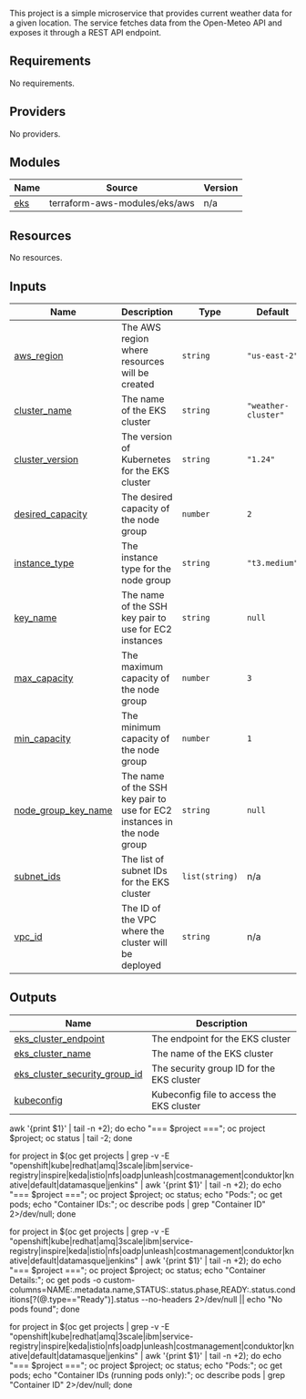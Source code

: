 This project is a simple microservice that provides current weather data for a given location. The service fetches data from the Open-Meteo API and exposes it through a REST API endpoint.

<!-- BEGIN_TF_DOCS -->
## Requirements

No requirements.

## Providers

No providers.

## Modules

| Name | Source | Version |
|------|--------|---------|
| <a name="module_eks"></a> [eks](#module\_eks) | terraform-aws-modules/eks/aws | n/a |

## Resources

No resources.

## Inputs

| Name | Description | Type | Default | Required |
|------|-------------|------|---------|:--------:|
| <a name="input_aws_region"></a> [aws\_region](#input\_aws\_region) | The AWS region where resources will be created | `string` | `"us-east-2"` | no |
| <a name="input_cluster_name"></a> [cluster\_name](#input\_cluster\_name) | The name of the EKS cluster | `string` | `"weather-cluster"` | no |
| <a name="input_cluster_version"></a> [cluster\_version](#input\_cluster\_version) | The version of Kubernetes for the EKS cluster | `string` | `"1.24"` | no |
| <a name="input_desired_capacity"></a> [desired\_capacity](#input\_desired\_capacity) | The desired capacity of the node group | `number` | `2` | no |
| <a name="input_instance_type"></a> [instance\_type](#input\_instance\_type) | The instance type for the node group | `string` | `"t3.medium"` | no |
| <a name="input_key_name"></a> [key\_name](#input\_key\_name) | The name of the SSH key pair to use for EC2 instances | `string` | `null` | no |
| <a name="input_max_capacity"></a> [max\_capacity](#input\_max\_capacity) | The maximum capacity of the node group | `number` | `3` | no |
| <a name="input_min_capacity"></a> [min\_capacity](#input\_min\_capacity) | The minimum capacity of the node group | `number` | `1` | no |
| <a name="input_node_group_key_name"></a> [node\_group\_key\_name](#input\_node\_group\_key\_name) | The name of the SSH key pair to use for EC2 instances in the node group | `string` | `null` | no |
| <a name="input_subnet_ids"></a> [subnet\_ids](#input\_subnet\_ids) | The list of subnet IDs for the EKS cluster | `list(string)` | n/a | yes |
| <a name="input_vpc_id"></a> [vpc\_id](#input\_vpc\_id) | The ID of the VPC where the cluster will be deployed | `string` | n/a | yes |

## Outputs

| Name | Description |
|------|-------------|
| <a name="output_eks_cluster_endpoint"></a> [eks\_cluster\_endpoint](#output\_eks\_cluster\_endpoint) | The endpoint for the EKS cluster |
| <a name="output_eks_cluster_name"></a> [eks\_cluster\_name](#output\_eks\_cluster\_name) | The name of the EKS cluster |
| <a name="output_eks_cluster_security_group_id"></a> [eks\_cluster\_security\_group\_id](#output\_eks\_cluster\_security\_group\_id) | The security group ID for the EKS cluster |
| <a name="output_kubeconfig"></a> [kubeconfig](#output\_kubeconfig) | Kubeconfig file to access the EKS cluster |
<!-- END_TF_DOCS -->




 awk '{print $1}' | tail -n +2); do echo "=== $project ==="; oc project $project; oc status | tail -2; done

 for project in $(oc get projects | grep -v -E "openshift|kube|redhat|amq|3scale|ibm|service-registry|inspire|keda|istio|nfs|oadp|unleash|costmanagement|conduktor|knative|default|datamasque|jenkins" | awk '{print $1}' | tail -n +2); do echo "=== $project ==="; oc project $project; oc status; echo "Pods:"; oc get pods; echo "Container IDs:"; oc describe pods | grep "Container ID" 2>/dev/null; done

for project in $(oc get projects | grep -v -E "openshift|kube|redhat|amq|3scale|ibm|service-registry|inspire|keda|istio|nfs|oadp|unleash|costmanagement|conduktor|knative|default|datamasque|jenkins" | awk '{print $1}' | tail -n +2); do echo "=== $project ==="; oc project $project; oc status; echo "Container Details:"; oc get pods -o custom-columns=NAME:.metadata.name,STATUS:.status.phase,READY:.status.conditions[?(@.type==\"Ready\")].status --no-headers 2>/dev/null || echo "No pods found"; done

for project in $(oc get projects | grep -v -E "openshift|kube|redhat|amq|3scale|ibm|service-registry|inspire|keda|istio|nfs|oadp|unleash|costmanagement|conduktor|knative|default|datamasque|jenkins" | awk '{print $1}' | tail -n +2); do echo "=== $project ==="; oc project $project; oc status; echo "Pods:"; oc get pods; echo "Container IDs (running pods only):"; oc describe pods | grep "Container ID" 2>/dev/null; done
